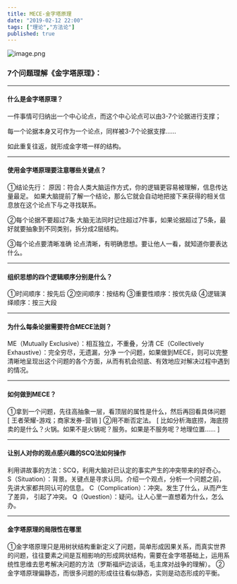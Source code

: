 ```yaml
---
title: MECE-金字塔原理
date: "2019-02-12 22:00"
tags: ["理论","方法论"]
published: true
---
```

![image.png](https://asset-cdn.oss-cn-beijing.aliyuncs.com/imgs/20230605130216.png)

### 7个问题理解《金字塔原理》：

---

#### 什么是金字塔原理？

一件事情可归纳出一个中心论点，而这个中心论点可以由3-7个论据进行支撑；

每一个论据本身又可作为一个论点，同样被3-7个论据支撑......

如此重复往返，就形成金字塔一样的结构。

---

#### 使用金字塔原理要注意哪些关键点？

①结论先行：
原因：符合人类大脑运作方式，你的逻辑更容易被理解，信息传达量最足。
如果大脑提前了解一个结论，那么它就会自动地把接下来获得的相关信息放在这个论点下与之寻找联系。

②每个论据不要超过7条
大脑无法同时记住超过7件事，如果论据超过了5条，最好就要抽象到不同类别，拆分成2层结构。

③每个论点要清晰准确
论点清晰，有明确思想。要让他人一看，就知道你要表达什么。

---

#### 组织思想的四个逻辑顺序分别是什么？

①时间顺序：按先后
②空间顺序：按结构
③重要性顺序：按优先级
④逻辑演绎顺序：按三大段

---

#### 为什么每条论据需要符合MECE法则？

ME（Mutually Exclusive）：相互独立，不重叠，分清
CE（Collectively Exhaustive）：完全穷尽，无遗漏，分净
一个问题，如果做到MECE，则可以完整清晰地呈现出这个问题的各个方面，从而有机会彻底、有效地应对解决过程中遇到的情况。

---

#### 如何做到MECE？

①拿到一个问题，先往高抽象一层，看顶层的属性是什么，然后再回看具体问题
[ 王者荣耀-游戏；商家发券-营销 ]
②用不断否定法。
[ 比如分析海底捞，海底捞卖的是什么？火锅。如果不是火锅呢？服务。如果是不服务呢？地理位置...... ]

---

#### 让别人对你的观点感兴趣的SCQ法如何操作
利用讲故事的方法：SCQ，利用大脑对已认定的事实产生的冲突带来的好奇心。
S（Situation）：背景。关键点是寻求认同。介绍一个观点，分析一个问题之前，先讲大家都共同认可的信息。
C（Complication）：冲突。发生了什么，从而产生了差异， 引起了冲突。
Q（Question）：疑问。让人心里一直想着为什么，怎么办。

---

#### 金字塔原理的局限性在哪里
①金字塔原理只是用树状结构重新定义了问题，简单形成因果关系，而真实世界的问题，往往要素之间是互相影响的形成网状结构，需要在金字塔基础上，运用系统性思维去思考解决问题的方法（罗斯福炉边谈话，毛主席对战争的理解）。
②金字塔原理偏静态，而很多问题的形成往往看似静态，实则是动态形成的平衡。
